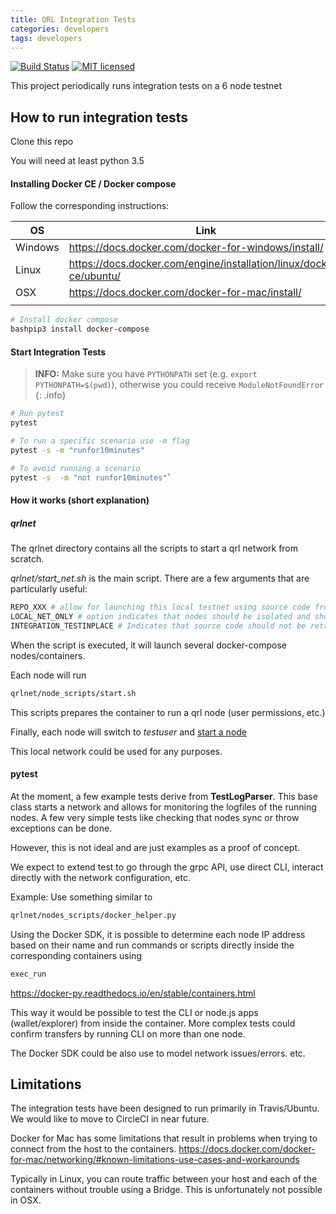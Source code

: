 ```yaml
---
title: QRL Integration Tests
categories: developers
tags: developers
---
```



[![Build Status](https://img.shields.io/travis/theQRL/integration_tests/master.svg?label=Integration_Tests)](https://travis-ci.org/theQRL/integration_tests)
[![MIT licensed](https://img.shields.io/badge/license-MIT-blue.svg)](https://raw.githubusercontent.com/theQRL/qrllib/master/LICENSE)


This project periodically runs integration tests on a 6 node testnet

## How to run integration tests

Clone this repo

You will need at least python 3.5

#### Installing Docker CE / Docker compose

Follow the corresponding instructions:

| OS  | 	Link	|
|---|---|
|Windows | https://docs.docker.com/docker-for-windows/install/   |
|Linux   | https://docs.docker.com/engine/installation/linux/docker-ce/ubuntu/ |
|OSX     | https://docs.docker.com/docker-for-mac/install/ |
|||


```bash
# Install docker compose
bashpip3 install docker-compose
```

#### Start Integration Tests

> **INFO:** Make sure you have `PYTHONPATH` set (e.g. `export PYTHONPATH=$(pwd)`), otherwise you could receive `ModuleNotFoundError`
{: .info}


```bash
# Run pytest
pytest
```

```bash
# To run a specific scenario use -m flag
pytest -s -m "runfor10minutes"
```

```bash
# To avoid running a scenario
pytest -s  -m "not runfor10minutes"`
```

#### How it works (short explanation)

##### qrlnet

The qrlnet directory contains all the scripts to start a qrl network from scratch.

*qrlnet/start_net.sh* is the main script. There are a few arguments that are particularly useful:
```bash
REPO_XXX # allow for launching this local testnet using source code from a different repo/branch
LOCAL_NET_ONLY # option indicates that nodes should be isolated and should not connect outside the integration test.
INTEGRATION_TESTINPLACE # Indicates that source code should not be retrived. This is used to run the integration tests locally. In particular as a submodule as it is done in https://github.com/theQRL/QRL
```

When the script is executed, it will launch several docker-compose nodes/containers. 

Each node will run 

```bash
qrlnet/node_scripts/start.sh
```

This scripts prepares the container to run a qrl node (user permissions, etc.)

Finally, each node will switch to *testuser* and [start a node](https://github.com/theQRL/integration_tests/blob/1e152ac16b2904cb571b37e9d299385c49ade4f0/qrlnet/nodes_scripts/run_user.sh#L40)

This local network could be used for any purposes.

#### pytest

At the moment, a few example tests derive from **TestLogParser**. This base class starts a network and allows for monitoring 
the logfiles of the running nodes. A few very simple tests like checking that nodes sync or throw exceptions can be done.

However, this is not ideal and are just examples as a proof of concept. 

We expect to extend test to go through the grpc API, use direct CLI, interact directly with the network configuration, etc.

Example: Use something similar to 
```bash
qrlnet/nodes_scripts/docker_helper.py
```

Using the Docker SDK, it is possible to determine 
each node IP address based on their name and run commands or scripts directly inside the corresponding containers using 
```bash
exec_run
``` 
https://docker-py.readthedocs.io/en/stable/containers.html

This way it would be possible to test the CLI or node.js apps (wallet/explorer) from inside the container. More complex tests could confirm transfers by running CLI on more than one node.

The Docker SDK could be also use to model network issues/errors. etc.

## Limitations

The integration tests have been designed to run primarily in Travis/Ubuntu. We would like to move to CircleCI in near future.

Docker for Mac has some limitations that result in problems when trying to connect from the host to the containers.
https://docs.docker.com/docker-for-mac/networking/#known-limitations-use-cases-and-workarounds

Typically in Linux, you can route traffic between your host and each of the containers without trouble using a Bridge.
This is unfortunately not possible in OSX.

